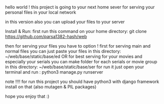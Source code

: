 hello world !
this project is going to your next home sever for serving your personal files in your local network

in this version also you can upload your files to your server

Install & Run:
first run this command on your home directory:
	git clone https://github.com/parsa1382-hash/web

then for serving your files you have to option !
	first for serving main and normal files you can just paste your files in this directory:
		~/web/base/static/base/ed
	OR for best serving for your movies and especially your serials you can make folder for each serials or movie group in this directory:
		~/web/base/static/base/ser
for run it just open your terminal and run :
	python3 manage.py runserver
	
note !!!!
	for run this project you should have python3 with django framework install on that (also mutagen & PIL packages)

hope you enjoy that :)
